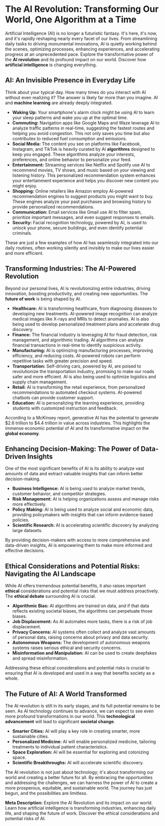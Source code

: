 # The AI Revolution: Transforming Our World, One Algorithm at a Time

Artificial Intelligence (AI) is no longer a futuristic fantasy. It's here, it's now, and it's rapidly reshaping nearly every facet of our lives. From streamlining daily tasks to driving monumental innovations, AI is quietly working behind the scenes, optimizing processes, enhancing experiences, and accelerating progress at an unprecedented pace. Explore the transformative power of the **AI revolution** and its profound impact on our world. Discover how **artificial intelligence** is changing everything.

## AI: An Invisible Presence in Everyday Life

Think about your typical day. How many times do you interact with AI without even realizing it? The answer is likely far more than you imagine. AI and **machine learning** are already deeply integrated.

*   **Waking Up:** Your smartphone's alarm clock might be using AI to learn your sleep patterns and wake you up at the optimal time.
*   **Commuting:** Navigation apps like Google Maps and Waze leverage AI to analyze traffic patterns in real-time, suggesting the fastest routes and helping you avoid congestion. This not only saves you time but also contributes to reduced fuel consumption and emissions.
*   **Social Media:** The content you see on platforms like Facebook, Instagram, and TikTok is heavily curated by AI **algorithms** designed to keep you engaged. These algorithms analyze your interests, preferences, and online behavior to personalize your feed.
*   **Entertainment:** Streaming services like Netflix and Spotify use AI to recommend movies, TV shows, and music based on your viewing and listening history. This personalized recommendation system enhances your entertainment experience and helps you discover new content you might enjoy.
*   **Shopping:** Online retailers like Amazon employ AI-powered recommendation engines to suggest products you might want to buy. These engines analyze your past purchases and browsing history to provide personalized recommendations.
*   **Communication:** Email services like Gmail use AI to filter spam, prioritize important messages, and even suggest responses to emails.
*   **Security:** Facial recognition technology, powered by AI, is used to unlock your phone, secure buildings, and even identify potential criminals.

These are just a few examples of how AI has seamlessly integrated into our daily routines, often working silently and invisibly to make our lives easier and more efficient.

## Transforming Industries: The AI-Powered Revolution

Beyond our personal lives, AI is revolutionizing entire industries, driving innovation, boosting productivity, and creating new opportunities. The **future of work** is being shaped by AI.

*   **Healthcare:** AI is transforming healthcare, from diagnosing diseases to developing new treatments. AI-powered image recognition can analyze medical images like X-rays and MRIs to detect anomalies. AI is also being used to develop personalized treatment plans and accelerate drug discovery.
*   **Finance:** The financial industry is leveraging AI for fraud detection, risk management, and algorithmic trading. AI algorithms can analyze financial transactions in real-time to identify suspicious activity.
*   **Manufacturing:** AI is optimizing manufacturing processes, improving efficiency, and reducing costs. AI-powered robots can perform repetitive tasks with greater precision and speed.
*   **Transportation:** Self-driving cars, powered by AI, are poised to revolutionize the transportation industry, promising to make our roads safer and more efficient. AI is also being used to optimize logistics and supply chain management.
*   **Retail:** AI is transforming the retail experience, from personalized recommendations to automated checkout systems. AI-powered chatbots can provide customer support.
*   **Education:** AI is personalizing the learning experience, providing students with customized instruction and feedback.

According to a McKinsey report, generative AI has the potential to generate $2.6 trillion to $4.4 trillion in value across industries. This highlights the immense economic potential of AI and its transformative impact on the **global economy**.

## Enhancing Decision-Making: The Power of Data-Driven Insights

One of the most significant benefits of AI is its ability to analyze vast amounts of data and extract valuable insights that can inform better decision-making.

*   **Business Intelligence:** AI is being used to analyze market trends, customer behavior, and competitor strategies.
*   **Risk Management:** AI is helping organizations assess and manage risks more effectively.
*   **Policy Making:** AI is being used to analyze social and economic data, providing policymakers with insights that can inform evidence-based policies.
*   **Scientific Research:** AI is accelerating scientific discovery by analyzing large datasets.

By providing decision-makers with access to more comprehensive and data-driven insights, AI is empowering them to make more informed and effective decisions.

## Ethical Considerations and Potential Risks: Navigating the AI Landscape

While AI offers tremendous potential benefits, it also raises important **ethical** considerations and potential risks that we must address proactively. The **ethical debate** surrounding AI is crucial.

*   **Algorithmic Bias:** AI algorithms are trained on data, and if that data reflects existing societal biases, the algorithms can perpetuate those biases.
*   **Job Displacement:** As AI automates more tasks, there is a risk of job displacement.
*   **Privacy Concerns:** AI systems often collect and analyze vast amounts of personal data, raising concerns about privacy and data security.
*   **Autonomous Weapons:** The development of autonomous weapons systems raises serious ethical and security concerns.
*   **Misinformation and Manipulation:** AI can be used to create deepfakes and spread misinformation.

Addressing these ethical considerations and potential risks is crucial to ensuring that AI is developed and used in a way that benefits society as a whole.

## The Future of AI: A World Transformed

The AI revolution is still in its early stages, and its full potential remains to be seen. As AI technology continues to advance, we can expect to see even more profound transformations in our world. This **technological advancement** will lead to significant **societal change**.

*   **Smarter Cities:** AI will play a key role in creating smarter, more sustainable cities.
*   **Personalized Medicine:** AI will enable personalized medicine, tailoring treatments to individual patient characteristics.
*   **Space Exploration:** AI will be essential for exploring and colonizing space.
*   **Scientific Breakthroughs:** AI will accelerate scientific discovery.

The AI revolution is not just about technology; it's about transforming our world and creating a better future for all. By embracing the opportunities and addressing the challenges, we can harness the power of AI to create a more prosperous, equitable, and sustainable world. The journey has just begun, and the possibilities are limitless.

**Meta Description:** Explore the AI Revolution and its impact on our world. Learn how artificial intelligence is transforming industries, enhancing daily life, and shaping the future of work. Discover the ethical considerations and potential risks of AI.